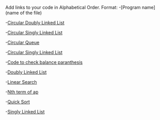 Add links to your code in Alphabetical Order.
Format:
-[Program name](name of the file)

-[Circular Doubly Linked List](CircularDList.java)

-[Circular Singly Linked List](CircularSList.java)

-[Circular Queue](CircularQueue.java)

-[Circular Singly Linked List](CircularSList.java)  

-[Code to check balance paranthesis](Bracket.java)

-[Doubly Linked List](DList.java)

-[Linear Search](LinearSearch.java)

-[Nth term of ap](nth_term_of_ap.java)

-[Quick Sort](quick_sort.java)    

-[Singly Linked List](SList.java)  

